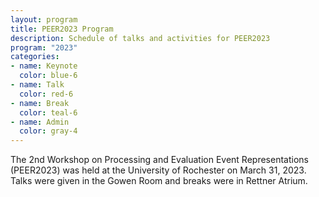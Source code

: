 ```yaml
---
layout: program
title: PEER2023 Program
description: Schedule of talks and activities for PEER2023
program: "2023"
categories:
- name: Keynote
  color: blue-6
- name: Talk
  color: red-6
- name: Break
  color: teal-6
- name: Admin
  color: gray-4
---
```


The 2nd Workshop on Processing and Evaluation Event Representations (PEER2023) was held at the University of Rochester on March 31, 2023. Talks were given in the Gowen Room and breaks were in Rettner Atrium.